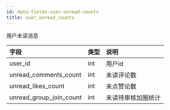```yaml
---
id: data-fields-user-unread-counts
title: user_unread_counts
---
```


用户未读消息

| 字段 | 类型 | 说明 |
| :- | :- | :- |
| user_id | int | 用户id |
| unread_comments_count | int | 未读评论数 |
| unread_likes_count | int | 未点赞论数 |
| unread_group_join_count | int | 未读待审核加圈统计 |
